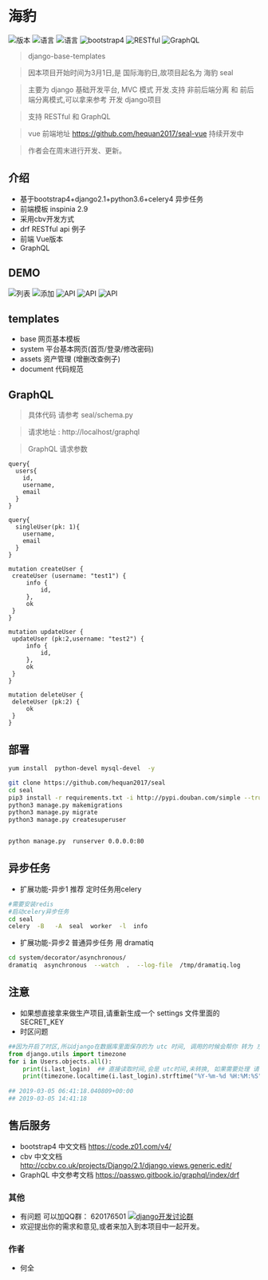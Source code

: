 # 海豹  
![版本](https://img.shields.io/badge/release-0.3-blue.svg)
![语言](https://img.shields.io/badge/language-python3.6-blue.svg)
![语言](https://img.shields.io/badge/env-django2.1.7-red.svg)
![bootstrap4](https://img.shields.io/badge/model-bootstrap4-mauve.svg)
![RESTful](https://img.shields.io/badge/api-RESTful-blue.svg)
![GraphQL](https://img.shields.io/badge/api-GraphQL-blue.svg)

> django-base-templates

> 因本项目开始时间为3月1日,是 国际海豹日,故项目起名为  海豹 seal 

> 主要为 django 基础开发平台, MVC 模式 开发.支持 非前后端分离 和 前后端分离模式,可以拿来参考 开发 django项目

> 支持 RESTful 和 GraphQL

>  vue 前端地址 https://github.com/hequan2017/seal-vue 持续开发中

> 作者会在周末进行开发、更新。


## 介绍
* 基于bootstrap4+django2.1+python3.6+celery4 异步任务
* 前端模板 inspinia 2.9 
* 采用cbv开发方式
* drf  RESTful  api 例子
* 前端 Vue版本
* GraphQL


## DEMO
![列表](document/demo/1.jpg)
![添加](document/demo/2.jpg)
![API](document/demo/3.jpg)
![API](document/demo/4.jpg)
![API](document/demo/5.jpg)


## templates

* base      网页基本模板
* system    平台基本网页(首页/登录/修改密码)
* assets    资产管理  (增删改查例子)
* document  代码规范


## GraphQL
> 具体代码 请参考  seal/schema.py

> 请求地址 :  http://localhost/graphql

> GraphQL 请求参数
```
query{
  users{
    id,
    username,
    email
  }
}

query{
  singleUser(pk: 1){
    username,
    email
  }
}

mutation createUser {
 createUser (username: "test1") {
     info {
         id,
     },
     ok
 }
}

mutation updateUser {
 updateUser (pk:2,username: "test2") {
     info {
         id,
     },
     ok
 }
}

mutation deleteUser {
 deleteUser (pk:2) {
     ok
 }
}
```


## 部署

```bash
yum install  python-devel mysql-devel  -y

git clone https://github.com/hequan2017/seal
cd seal
pip3 install -r requirements.txt -i http://pypi.douban.com/simple --trusted-host pypi.douban.com 
python3 manage.py makemigrations
python3 manage.py migrate
python3 manage.py createsuperuser


python manage.py  runserver 0.0.0.0:80

```

## 异步任务
* 扩展功能-异步1   推荐 定时任务用celery
```bash
#需要安装redis
#启动celery异步任务
cd seal
celery  -B   -A  seal  worker  -l  info
```

* 扩展功能-异步2   普通异步任务 用  dramatiq
```bash
cd system/decorator/asynchronous/
dramatiq  asynchronous  --watch  .  --log-file  /tmp/dramatiq.log

```


##  注意
* 如果想直接拿来做生产项目,请重新生成一个 settings 文件里面的 SECRET_KEY 
* 时区问题
```python
##因为开启了时区,所以django在数据库里面保存的为 utc 时间, 调用的时候会帮你 转为 东八区, celery会自动识别时间
from django.utils import timezone
for i in Users.objects.all():
    print(i.last_login)  ## 直接读取时间,会是 utc时间,未转换, 如果需要处理 请注意
    print(timezone.localtime(i.last_login).strftime("%Y-%m-%d %H:%M:%S"))  ## 时间格式化为 正常时间
    
## 2019-03-05 06:41:18.040809+00:00
## 2019-03-05 14:41:18

```


## 售后服务

* bootstrap4 中文文档  https://code.z01.com/v4/
* cbv 中文文档  http://ccbv.co.uk/projects/Django/2.1/django.views.generic.edit/
* GraphQL   中文参考文档  https://passwo.gitbook.io/graphql/index/drf

### 其他
* 有问题 可以加QQ群： 620176501  <a target="_blank" href="//shang.qq.com/wpa/qunwpa?idkey=bbe5716e8bd2075cb27029bd5dd97e22fc4d83c0f61291f47ed3ed6a4195b024"><img border="0" src="https://github.com/hequan2017/cmdb/blob/master/static/img/group.png"  alt="django开发讨论群" title="django开发讨论群"></a>
* 欢迎提出你的需求和意见,或者来加入到本项目中一起开发。

### 作者
* 何全 

